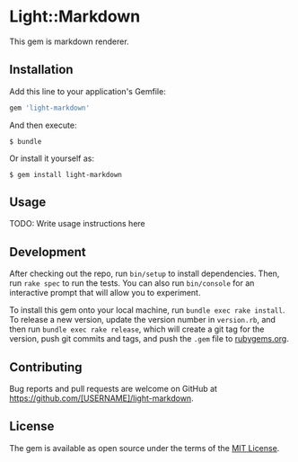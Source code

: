 # Light::Markdown

This gem is markdown renderer.

## Installation

Add this line to your application's Gemfile:

```ruby
gem 'light-markdown'
```

And then execute:

    $ bundle

Or install it yourself as:

    $ gem install light-markdown

## Usage

TODO: Write usage instructions here

## Development

After checking out the repo, run `bin/setup` to install dependencies. Then, run `rake spec` to run the tests. You can also run `bin/console` for an interactive prompt that will allow you to experiment.

To install this gem onto your local machine, run `bundle exec rake install`. To release a new version, update the version number in `version.rb`, and then run `bundle exec rake release`, which will create a git tag for the version, push git commits and tags, and push the `.gem` file to [rubygems.org](https://rubygems.org).

## Contributing

Bug reports and pull requests are welcome on GitHub at https://github.com/[USERNAME]/light-markdown.

## License

The gem is available as open source under the terms of the [MIT License](https://opensource.org/licenses/MIT).
